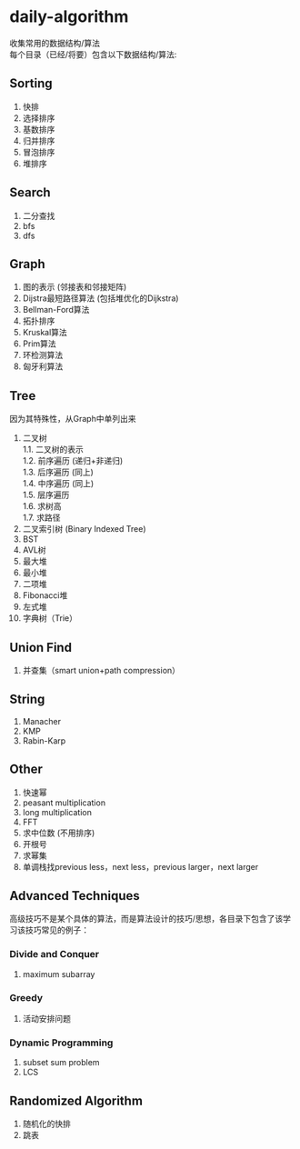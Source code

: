 # daily-algorithm
收集常用的数据结构/算法  
每个目录（已经/将要）包含以下数据结构/算法:  
## Sorting
1. 快排
2. 选择排序  
3. 基数排序  
4. 归并排序  
5. 冒泡排序
6. 堆排序
## Search    
1. 二分查找
2. bfs
3. dfs  
## Graph  
1. 图的表示 (邻接表和邻接矩阵)
2. Dijstra最短路径算法 (包括堆优化的Dijkstra)
3. Bellman-Ford算法
4. 拓扑排序
5. Kruskal算法
6. Prim算法  
7. 环检测算法
8. 匈牙利算法
## Tree  
因为其特殊性，从Graph中单列出来  
1. 二叉树            
1.1. 二叉树的表示  
1.2. 前序遍历 (递归+非递归)    
1.3. 后序遍历 (同上)   
1.4. 中序遍历 (同上)  
1.5. 层序遍历   
1.6. 求树高  
1.7. 求路径
2. 二叉索引树 (Binary Indexed Tree)  
3. BST 
4. AVL树
5. 最大堆
6. 最小堆
7. 二项堆
8. Fibonacci堆
9. 左式堆
10. 字典树（Trie）
## Union Find
1. 并查集（smart union+path compression）
## String  
1. Manacher
2. KMP
3. Rabin-Karp
## Other
1. 快速幂  
2. peasant multiplication
3. long multiplication
4. FFT
5. 求中位数 (不用排序)  
6. 开根号
7. 求幂集
8. 单调栈找previous less，next less，previous larger，next larger
## Advanced Techniques  
高级技巧不是某个具体的算法，而是算法设计的技巧/思想，各目录下包含了该学习该技巧常见的例子：
### Divide and Conquer
1. maximum subarray
### Greedy
1. 活动安排问题
### Dynamic Programming
1. subset sum problem
2. LCS
## Randomized Algorithm
1. 随机化的快排
2. 跳表
